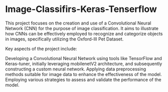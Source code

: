 # Image-Classifirs-Keras-Tenserflow

This project focuses on the creation and use of a Convolutional Neural Network (CNN) for the purpose of image classification. It aims to illustrate how CNNs can be effectively employed to recognize and categorize objects in images, specifically utilizing the Oxford-III Pet Dataset.

Key aspects of the project include:

Developing a Convolutional Neural Network using tools like TensorFlow and Keras-tuner, initially leveraging mobilenetV2 architecture, and subsequently constructing a custom neural network.
Applying data preprocessing methods suitable for image data to enhance the effectiveness of the model.
Employing various strategies to assess and validate the performance of the model.
